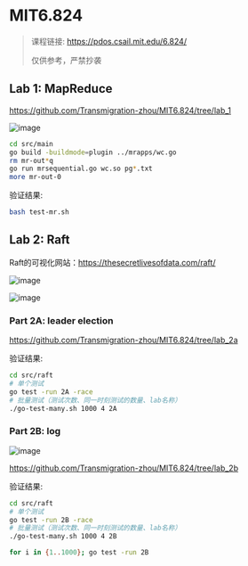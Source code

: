 # MIT6.824

> 课程链接: https://pdos.csail.mit.edu/6.824/
>
> 仅供参考，严禁抄袭



## Lab 1: MapReduce

https://github.com/Transmigration-zhou/MIT6.824/tree/lab_1

![image](https://github.com/Transmigration-zhou/MIT6.824/assets/57855015/628db29b-ddff-48b1-9931-c80310c76d08)


```bash
cd src/main
go build -buildmode=plugin ../mrapps/wc.go
rm mr-out*q
go run mrsequential.go wc.so pg*.txt
more mr-out-0
```
验证结果:
```bash
bash test-mr.sh
```

## Lab 2: Raft

Raft的可视化网站：https://thesecretlivesofdata.com/raft/

![image](https://github.com/Transmigration-zhou/MIT6.824/assets/57855015/5325d4ee-7cda-41e9-9dd7-422fb150fa5b)

![image](https://github.com/Transmigration-zhou/MIT6.824/assets/57855015/e031d099-dd7e-46e0-8421-4e0823fcde34)


### Part 2A: leader election

https://github.com/Transmigration-zhou/MIT6.824/tree/lab_2a

验证结果:
```bash
cd src/raft
# 单个测试
go test -run 2A -race
# 批量测试（测试次数、同一时刻测试的数量、lab名称）
./go-test-many.sh 1000 4 2A 
```

### Part 2B: log

![image](https://github.com/Transmigration-zhou/MIT6.824/assets/57855015/b756d545-605b-4fb6-aa63-f37eeda4da52)

https://github.com/Transmigration-zhou/MIT6.824/tree/lab_2b

验证结果:
```bash
cd src/raft
# 单个测试
go test -run 2B -race
# 批量测试（测试次数、同一时刻测试的数量、lab名称）
./go-test-many.sh 1000 4 2B

for i in {1..1000}; go test -run 2B 
```
